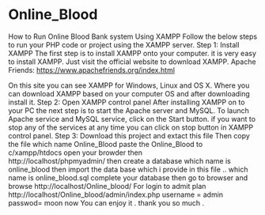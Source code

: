 # Online_Blood

How to Run Online Blood Bank system  Using XAMPP
Follow the below steps to run your PHP code or project using the XAMPP server.
Step 1:  Install XAMPP
The first step is to install XAMPP onto your computer. it is very easy to install XAMPP. Just visit the official website to download XAMPP.
Apache Friends: https://www.apachefriends.org/index.html

On this site you can see XAMPP for Windows, Linux and OS X. Where you can download XAMPP based on your computer OS and after downloading install it.
Step 2: Open XAMPP control panel
After installing XAMPP on to your PC the next step is to start the Apache server and MySQL.
To launch Apache service and MySQL service, click on the Start button. if you want to stop any of the services at any time you can click on stop button in XAMPP control panel.
Step 3: Download this project and extact this file 
Then copy the file which name Online_Blood 
paste the Online_Blood to c/xampp/htdocs
open your browder then  
http://localhost/phpmyadmin/
then create a database which name is online_blood
then import the data base which i provide in this file .. which name is online_blood.sql 
complete your database then go to browser
and browse
http://localhost/Online_blood/
For login to admit plan 
http://localhost/Online_blood/admin/index.php
username = admin 
passwod= moon
now You can enjoy it . thank you so much . 
